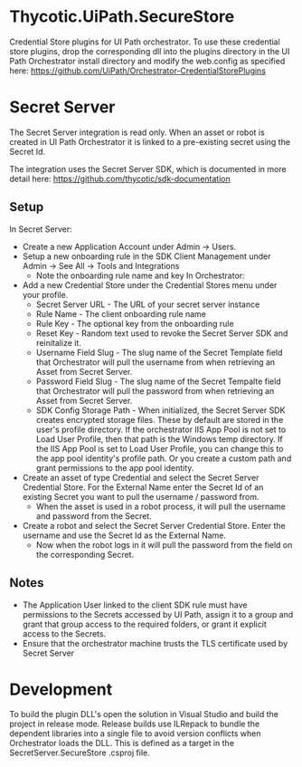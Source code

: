 # Thycotic.UiPath.SecureStore
Credential Store plugins for UI Path orchestrator.  To use these credential store plugins, drop the corresponding dll into the plugins directory in the UI Path Orchestrator install directory and modify the web.config as specified here: https://github.com/UiPath/Orchestrator-CredentialStorePlugins

# Secret Server
The Secret Server integration is read only. When an asset or robot is created in UI Path Orchestrator it is linked to a pre-existing secret using the Secret Id.

The integration uses the Secret Server SDK, which is documented in more detail here: https://github.com/thycotic/sdk-documentation

## Setup
In Secret Server:
* Create a new Application Account under Admin -> Users.
* Setup a new onboarding rule in the SDK Client Management under Admin -> See All -> Tools and Integrations
  * Note the onboarding rule name and key
In Orchestrator:
* Add a new Credential Store under the Credential Stores menu under your profile.
  * Secret Server URL - The URL of your secret server instance
  * Rule Name - The client onboarding rule name
  * Rule Key - The optional key from the onboarding rule
  * Reset Key - Random text used to revoke the Secret Server SDK and reinitalize it.
  * Username Field Slug - The slug name of the Secret Template field that Orchestrator will pull the username from when retrieving an Asset from Secret Server.
  * Password Field Slug - The slug name of the Secret Tempalte field that Orchestrator will pull the password from when retrieving an Asset from Secret Server.
  * SDK Config Storage Path - When initialized, the Secret Server SDK creates encrypted storage files. These by default are stored in the user's profile directory. If the orchestrator IIS App Pool is not set to Load User Profile, then that path is the Windows temp directory. If the IIS App Pool is set to Load User Profile, you can change this to the app pool identity's profile path. Or you create a custom path and grant permissions to the app pool identity.
* Create an asset of type Credential and select the Secret Server Credential Store. For the External Name enter the Secret Id of an existing Secret you want to pull the username / password from.
  * When the asset is used in a robot process, it will pull the username and password from the Secret.
* Create a robot and select the Secret Server Credential Store. Enter the username and use the Secret Id as the External Name.
  * Now when the robot logs in it will pull the password from the field on the corresponding Secret.


## Notes
* The Application User linked to the client SDK rule must have permissions to the Secrets accessed by UI Path, assign it to a group and grant that group access to the required folders, or grant it explicit access to the Secrets.
* Ensure that the orchestrator machine trusts the TLS certificate used by Secret Server

# Development

To build the plugin DLL's open the solution in Visual Studio and build the project in release mode. Release builds use ILRepack to bundle the dependent libraries into a single file to avoid version conflicts when Orchestrator loads the DLL. This is defined as a target in the SecretServer.SecureStore .csproj file.
